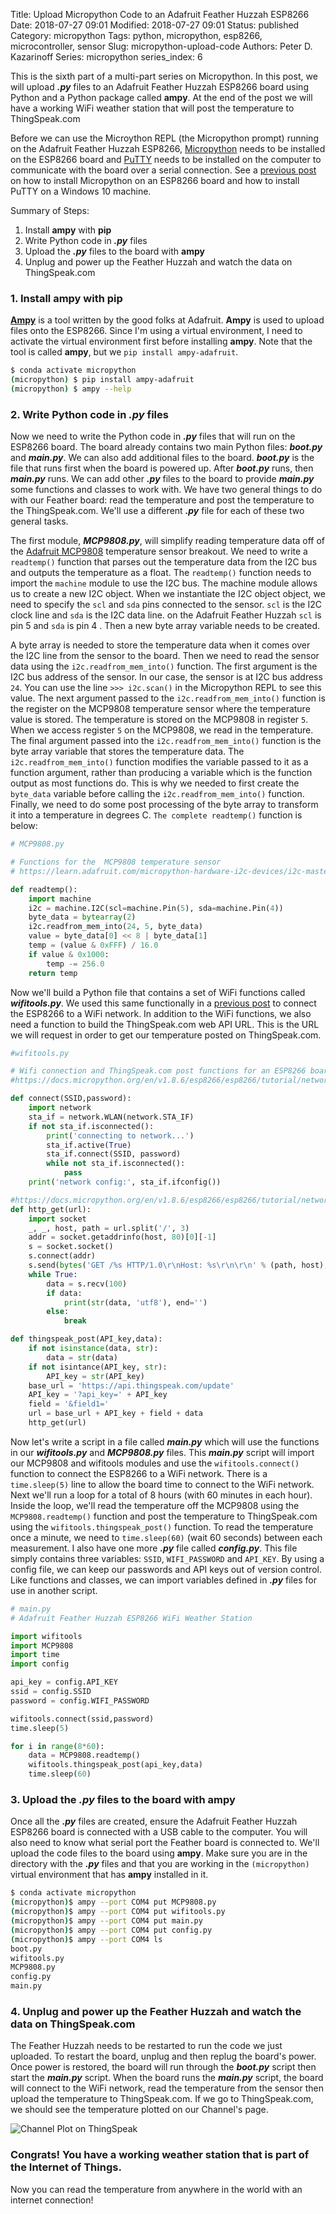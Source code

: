 Title: Upload Micropython Code to an Adafruit Feather Huzzah ESP8266
Date: 2018-07-27 09:01
Modified: 2018-07-27 09:01
Status: published
Category: micropython
Tags: python, micropython, esp8266, microcontroller, sensor
Slug: micropython-upload-code
Authors: Peter D. Kazarinoff
Series: micropython
series_index: 6

This is the sixth part of a multi-part series on Micropython. In this post, we will upload **_.py_** files to an Adafruit Feather Huzzah ESP8266 board using Python and a Python package called **ampy**. At the end of the post we will have a working WiFi weather station that will post the temperature to ThingSpeak.com

Before we can use the Microython REPL (the Micropython prompt) running on the Adafruit Feather Huzzah ESP8266, [Micropython](https://docs.micropython.org/en/latest/esp8266/esp8266/tutorial/intro.html) needs to be installed on the ESP8266 board and [PuTTY](https://www.putty.org/) needs to be installed on the computer to communicate with the board over a serial connection. See a [previous post]({filename}micropython_install.md) on how to install Micropython on an ESP8266 board and how to install PuTTY on a Windows 10 machine.

Summary of Steps:

1. Install **ampy** with **pip**
2. Write Python code in **_.py_** files
3. Upload the **_.py_** files to the board with **ampy**
4. Unplug and power up the Feather Huzzah and watch the data on ThingSpeak.com


### 1. Install **ampy** with **pip**

[**Ampy**](https://github.com/adafruit/ampy) is a tool written by the good folks at Adafruit. **Ampy** is used to upload files onto the ESP8266. Since I'm using a virtual environment, I need to activate the virtual environment first before installing **ampy**. Note that the tool is called **ampy**, but we ```pip install ampy-adafruit```.

```bash
$ conda activate micropython
(micropython) $ pip install ampy-adafruit
(micropython) $ ampy --help
```

### 2. Write Python code in **_.py_** files

Now we need to write the Python code in **_.py_** files that will run on the ESP8266 board. The board already contains two main Python files: **_boot.py_** and **_main.py_**. We can also add additional files to the board. **_boot.py_** is the file that runs first when the board is powered up. After **_boot.py_** runs, then **_main.py_** runs. We can add other **_.py_** files to the board to provide **_main.py_** some functions and classes to work with. We have two general things to do with our Feather board: read the temperature and post the temperature to the ThingSpeak.com. We'll use a different **_.py_** file for each of these two general tasks. 

The first module, **_MCP9808.py_**, will simplify reading temperature data off of the [Adafruit MCP9808](https://www.adafruit.com/product/1782) temperature sensor breakout. We need to write a ```readtemp()``` function that parses out the temperature data from the I2C bus and outputs the temperature as a float. The ```readtemp()``` function needs to import the ```machine``` module to use the I2C bus. The machine module allows us to create a new I2C object. When we instantiate the I2C object object, we need to specify the ```scl``` and ```sda``` pins connected to the sensor. ```scl``` is the I2C clock line and ```sda``` is the I2C data line. on the Adafruit Feather Huzzah ```scl``` is pin 5 and ```sda``` is pin 4 . Then a new byte array variable needs to be created. 

A byte array is needed to store the temperature data when it comes over the I2C line from the sensor to the board.  Then we need to read the sensor data using the ```i2c.readfrom_mem_into()``` function. The first argument is the I2C bus address of the sensor. In our case, the sensor is at I2C bus address ```24```. You can use the line ```>>> i2c.scan()``` in the Micropython REPL to see this value.  The next argument passed to the ```i2c.readfrom_mem_into()``` function is the register on the MCP9808 temperature sensor where the temperature value is stored. The temperature is stored on the MCP9808 in register ```5```. When we access register ```5``` on the MCP9808, we read in the temperature. The final argument passed into the  ```i2c.readfrom_mem_into()``` function is the byte array variable that stores the temperature data. The ```i2c.readfrom_mem_into()``` function modifies the variable passed to it as a function argument, rather than producing a variable which is the function output as most functions do. This is why we needed to first create the ```byte_data``` variable before calling the ```i2c.readfrom_mem_into()``` function. Finally, we need to do some post processing of the byte array to transform it into a temperature in degrees C. ```The complete readtemp()``` function is below:

```python
# MCP9808.py

# Functions for the  MCP9808 temperature sensor
# https://learn.adafruit.com/micropython-hardware-i2c-devices/i2c-master

def readtemp():
    import machine
    i2c = machine.I2C(scl=machine.Pin(5), sda=machine.Pin(4))
    byte_data = bytearray(2)
    i2c.readfrom_mem_into(24, 5, byte_data)
    value = byte_data[0] << 8 | byte_data[1]
    temp = (value & 0xFFF) / 16.0
    if value & 0x1000:
        temp -= 256.0
    return temp
```

Now we'll build a Python file that contains a set of WiFi functions called **_wifitools.py_**. We used this same functionally in a [previous post]({filename}micropython_wifi.md) to connect the ESP8266 to a WiFi network. In addition to the WiFi functions, we also need a function to build the ThingSpeak.com web API URL. This is the URL we will request in order to get our temperature posted on ThingSpeak.com.

```python
#wifitools.py

# Wifi connection and ThingSpeak.com post functions for an ESP8266 board running Micropython
#https://docs.micropython.org/en/v1.8.6/esp8266/esp8266/tutorial/network_basics.html

def connect(SSID,password):
    import network
    sta_if = network.WLAN(network.STA_IF)
    if not sta_if.isconnected():
        print('connecting to network...')
        sta_if.active(True)
        sta_if.connect(SSID, password)
        while not sta_if.isconnected():
            pass
    print('network config:', sta_if.ifconfig())

#https://docs.micropython.org/en/v1.8.6/esp8266/esp8266/tutorial/network_tcp.html
def http_get(url):
    import socket
    _, _, host, path = url.split('/', 3)
    addr = socket.getaddrinfo(host, 80)[0][-1]
    s = socket.socket()
    s.connect(addr)
    s.send(bytes('GET /%s HTTP/1.0\r\nHost: %s\r\n\r\n' % (path, host), 'utf8'))
    while True:
        data = s.recv(100)
        if data:
            print(str(data, 'utf8'), end='')
        else:
            break

def thingspeak_post(API_key,data):
    if not isinstance(data, str):
        data = str(data)
    if not isintance(API_key, str):
        API_key = str(API_key)
    base_url = 'https://api.thingspeak.com/update'
    API_key = '?api_key=' + API_key
    field = '&field1='
    url = base_url + API_key + field + data
    http_get(url)
```

Now let's write a script in a file called **_main.py_** which will use the functions in our **_wifitools.py_** and **_MCP9808.py_** files. This **_main.py_** script will import our MCP9808 and wifitools modules and use the ```wifitools.connect()``` function to connect the ESP8266 to a WiFi network. There is a ```time.sleep(5)``` line to allow the board time to connect to the WiFi network. Next we'll run a loop for a total of 8 hours (with 60 minutes in each hour). Inside the loop, we'll read the temperature off the MCP9808 using the ```MCP9808.readtemp()``` function and post the temperature to ThingSpeak.com using the ```wifitools.thingspeak_post()``` function. To read the temperature once a minute, we need to ```time.sleep(60)``` (wait 60 seconds) between each measurement. I also have one more **_.py_** file called **_config.py_**. This file simply contains three variables: ```SSID```, ```WIFI_PASSWORD``` and ```API_KEY```. By using a config file, we can keep our passwords and API keys out of version control. Like functions and classes, we can import variables defined in **_.py_** files for use in another script.

```python
# main.py
# Adafruit Feather Huzzah ESP8266 WiFi Weather Station

import wifitools
import MCP9808
import time
import config

api_key = config.API_KEY
ssid = config.SSID
password = config.WIFI_PASSWORD

wifitools.connect(ssid,password)
time.sleep(5)

for i in range(8*60):
    data = MCP9808.readtemp()
    wifitools.thingspeak_post(api_key,data)
    time.sleep(60)

```

### 3. Upload the **_.py_** files to the board with **ampy**

Once all the **_.py_** files are created, ensure the Adafruit Feather Huzzah ESP8266 board is connected with a USB cable to the computer. You will also need to know what serial port the Feather board is connected to. We'll upload the code files to the board using **ampy**. Make sure you are in the directory with the **_.py_** files and that you are working in the ```(micropython)``` virtual environment that has **ampy** installed in it.

```bash
$ conda activate micropython
(micropython)$ ampy --port COM4 put MCP9808.py
(micropython)$ ampy --port COM4 put wifitools.py
(micropython)$ ampy --port COM4 put main.py
(micropython)$ ampy --port COM4 put config.py
(micropython)$ ampy --port COM4 ls
boot.py
wifitools.py
MCP9808.py
config.py
main.py
```

### 4. Unplug and power up the Feather Huzzah and watch the data on ThingSpeak.com

The Feather Huzzah needs to be restarted to run the code we just uploaded. To restart the board, unplug and then replug the board's power. Once power is restored, the board will run through the **_boot.py_** script then start the **_main.py_** script. When the board runs the **_main.py_** script, the board will connect to the WiFi network, read the temperature from the sensor then upload the temperature to ThingSpeak.com. If we go to ThingSpeak.com, we should see the temperature plotted on our Channel's page.

![Channel Plot on ThingSpeak]({filename}/posts/micropython/channel_plot_on_ThingSpeak.png)

### Congrats! You have a working weather station that is part of the Internet of Things.

Now you can read the temperature from anywhere in the world with an internet connection!